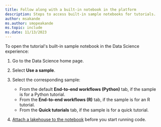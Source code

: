 ```yaml
---
title: Follow along with a built-in notebook in the platform
description: Steps to access built-in sample notebooks for tutorials.
author: msakande
ms.author: smopeakande
ms.topic: include
ms.date: 11/13/2023
---
```


To open the tutorial's built-in sample notebook in the Data Science experience:

1. Go to the Data Science home page.
1. Select **Use a sample**.
1. Select the corresponding sample:

    * From the default **End-to-end workflows (Python)** tab, if the sample is for a Python tutorial.
    * From the **End-to-end workflows (R)** tab, if the sample is for an R tutorial.
    * From the **Quick tutorials** tab, if the sample is for a quick tutorial.

1. [Attach a lakehouse to the notebook](../tutorial-data-science-prepare-system.md#attach-a-lakehouse-to-the-notebooks) before you start running code.
